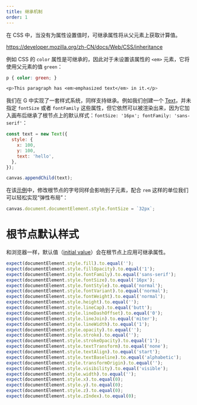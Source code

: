 ```yaml
---
title: 继承机制
order: 1
---
```


在 CSS 中，当没有为属性设置值时，可继承属性将从父元素上获取计算值。

https://developer.mozilla.org/zh-CN/docs/Web/CSS/inheritance

例如 CSS 的 `color` 属性是可继承的，因此对于未设置该属性的 `<em>` 元素，它将使用父元素的值 `green`：

```css
p { color: green; }

<p>This paragraph has <em>emphasized text</em> in it.</p>
```

我们在 G 中实现了一套样式系统，同样支持继承。例如我们创建一个 [Text](/zh/docs/api/basic/text)，并未指定 `fontSize` 或者 `fontFamily` 这些属性，但它依然可以被渲染出来，因为它加入画布后继承了根节点上的默认样式：`fontSize: '16px'; fontFamily: 'sans-serif'`：

```js
const text = new Text({
  style: {
    x: 100,
    y: 100,
    text: 'hello',
  },
});

canvas.appendChild(text);
```

在该[示例](/zh/examples/style#inheritance)中，修改根节点的字号同样会影响到子元素，配合 `rem` 这样的单位我们可以轻松实现“弹性布局”：

```js
canvas.document.documentElement.style.fontSize = `32px`;
```

# 根节点默认样式

和浏览器一样，默认值（[initial value](https://developer.mozilla.org/en-US/docs/Web/CSS/initial_value)）会在根节点上应用可继承属性。

```js
expect(documentElement.style.fill).to.equal('');
expect(documentElement.style.fillOpacity).to.equal('1');
expect(documentElement.style.fontFamily).to.equal('sans-serif');
expect(documentElement.style.fontSize).to.equal('16px');
expect(documentElement.style.fontStyle).to.equal('normal');
expect(documentElement.style.fontVariant).to.equal('normal');
expect(documentElement.style.fontWeight).to.equal('normal');
expect(documentElement.style.height).to.equal('');
expect(documentElement.style.lineCap).to.equal('butt');
expect(documentElement.style.lineDashOffset).to.equal('0');
expect(documentElement.style.lineJoin).to.equal('miter');
expect(documentElement.style.lineWidth).to.equal('1');
expect(documentElement.style.opacity).to.equal('');
expect(documentElement.style.stroke).to.equal('');
expect(documentElement.style.strokeOpacity).to.equal('1');
expect(documentElement.style.textTransform).to.equal('none');
expect(documentElement.style.textAlign).to.equal('start');
expect(documentElement.style.textBaseline).to.equal('alphabetic');
expect(documentElement.style.transformOrigin).to.equal('');
expect(documentElement.style.visibility).to.equal('visible');
expect(documentElement.style.width).to.equal('');
expect(documentElement.style.x).to.equal(0);
expect(documentElement.style.y).to.equal(0);
expect(documentElement.style.z).to.equal(0);
expect(documentElement.style.zIndex).to.equal(0);
```
